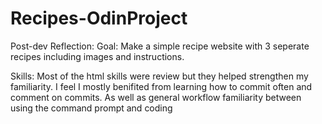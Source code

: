 # Recipes-OdinProject

Post-dev Reflection:
Goal:
Make a simple recipe website with 3 seperate recipes including images and instructions.

Skills:
Most of the html skills were review but they helped strengthen my familiarity.
I feel I mostly benifited from learning how to commit often and comment on commits. As well as general workflow familiarity between using the command prompt and coding